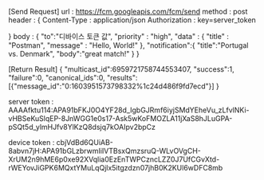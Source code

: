 [Send Request]
url :  https://fcm.googleapis.com/fcm/send
method : post
header : {
	Content-Type : application/json
	Authorization : key=server_token

}
body : {
  "to":"디바이스 토큰 값",
  "priority" : "high",
  "data" : {
    "title" : "Postman",
    "message" : "Hello, World!"
  },
   "notification":{
      "title":"Portugal vs. Denmark",
      "body":"great match!"
    }
}

[Return Result]
{
"multicast_id":6959721758744553407,
"success":1,
"failure":0,
"canonical_ids":0,
"results":
[{"message_id":"0:1603951573798332%1c24d486f9fd7ecd"}]
}

server token : AAAAfktu114:APA91bFKJ0O4YF28d_IgbGJRmf6iyjSMdYEheVu_zLfvlNKi-vHBSeKuSlqEP-8JnWGG1e0s17-Ask5wKoFMOZLA11jXaS8hJLuGPA-pSQt5d_ylmHJfv8YlKzQ8dsjq7kOAIpv2bpCz

device token : cbjVdBd6QUiAB-8abvn7jH:APA91bGLzbrwmIiIVTBsxQmzsruQ-WLvOVgCH-XrUM2n9hME6p0xe92XVqlia0EzEnTWPCzncLZZ0J7UfCGvXtd-rWEYovJiGPK6MQxtYMuLqQjlx5itgzdzn07jhB0K2KUl6wDFC8mb
